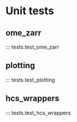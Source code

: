 # Unit tests
## ome_zarr
::: tests.test_ome_zarr

## plotting
::: tests.test_plotting

## hcs_wrappers
::: tests.test_hcs_wrappers
